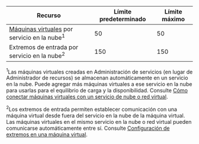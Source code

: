 | Recurso | Límite predeterminado | Límite máximo |
| --- | --- | --- |
| [Máquinas virtuales](../articles/virtual-machines/virtual-machines-linux-about.md) por servicio en la nube<sup>1</sup> |50 |50 |
| Extremos de entrada por servicio en la nube<sup>2</sup> |150 |150 |

<sup>1</sup>Las máquinas virtuales creadas en Administración de servicios (en lugar de Administrador de recursos) se almacenan automáticamente en un servicio en la nube. Puede agregar más máquinas virtuales a ese servicio en la nube para usarlas para el equilibrio de carga y la disponibilidad. Consulte [Cómo conectar máquinas virtuales con un servicio de nube o red virtual](../articles/virtual-machines/virtual-machines-linux-classic-connect-vms.md).

<sup>2</sup>Los extremos de entrada permiten establecer comunicación con una máquina virtual desde fuera del servicio en la nube de la máquina virtual. Las máquinas virtuales en el mismo servicio en la nube o red virtual pueden comunicarse automáticamente entre sí. Consulte [Configuración de extremos en una máquina virtual](../articles/virtual-machines/virtual-machines-windows-classic-setup-endpoints.md).

<!---HONumber=AcomDC_0323_2016-->